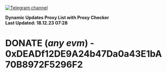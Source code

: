 [![Telegram channel](https://img.shields.io/endpoint?url=https://runkit.io/damiankrawczyk/telegram-badge/branches/master?url=https://t.me/n4z4v0d)](https://t.me/n4z4v0d) 

**Dynamic Updates Proxy List with Proxy Checker**  
**Last Updated: 18.12.23 07:28**

# DONATE (_any evm_) - 0xDEADf12DE9A24b47Da0a43E1bA70B8972F5296F2
